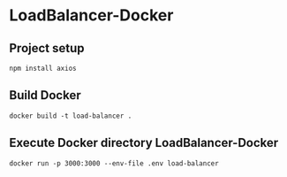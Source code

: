 # LoadBalancer-Docker

## Project setup
```
npm install axios
```

## Build Docker 
```
docker build -t load-balancer .
```
## Execute Docker directory LoadBalancer-Docker
```
docker run -p 3000:3000 --env-file .env load-balancer
```